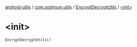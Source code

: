 [android-utils](../../index.md) / [com.sophoun.utils](../index.md) / [EncryptDecryptUtils](index.md) / [&lt;init&gt;](./-init-.md)

# &lt;init&gt;

`EncryptDecryptUtils()`